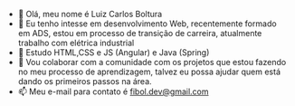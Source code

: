 - 👋 Olá, meu nome é Luiz Carlos Boltura
- 👀 Eu tenho intesse em desenvolvimento Web, recentemente formado em ADS, estou em processo de transição de carreira, atualmente trabalho com elétrica industrial
- 🌱 Estudo HTML,CSS e JS (Angular) e Java (Spring)
- 💞️ Vou colaborar com a comunidade com os projetos que estou fazendo no meu processo de aprendizagem, talvez eu possa ajudar quem está dando os primeiros passos na área.
- 📫 Meu e-mail para contato é fibol.dev@gmail.com

